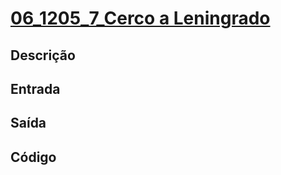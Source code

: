 # [06_1205_7_Cerco a Leningrado][1205]

[1205]: <https://judge.beecrowd.com/pt/problems/view/1205>

## Descrição

## Entrada

## Saída

## Código

```cpp

```

